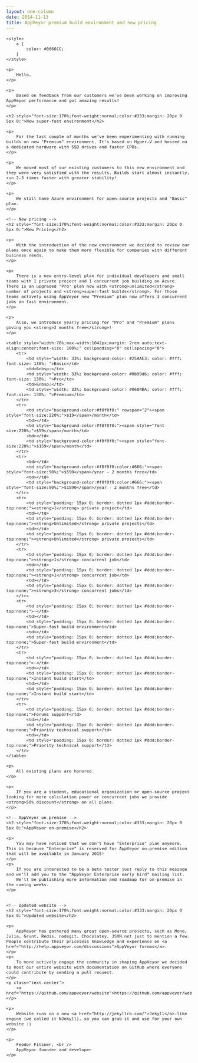 ```yaml
---
layout: one-column
date: 2014-11-13
title: AppVeyor premium build environment and new pricing
---
```


<div style="font-family:'Segoe UI',Arial,Sans-Serif;font-size:10pt;width:100%; max-width:1042px;margin: 0 auto;">

    <style>
        a {
            color: #0066CC;
        }
    </style>

    <p>
        Hello,
    </p>

    <p>
        Based on feedback from our customers we've been working on improving AppVeyor performance and got amazing results!
    </p>

    <h2 style="font-size:170%;font-weight:normal;color:#333;margin: 20px 0 5px 0;">New super-fast environment</h2>

    <p>
        For the last couple of months we’ve been experimenting with running builds on new "Premium" environment. It’s based on Hyper-V and hosted on a dedicated hardware with SSD drives and faster CPUs.
    </p>

    <p>
        We moved most of our existing customers to this new environment and they were very satisfied with the results. Builds start almost instantly, run 2-3 times faster with greater stability!
    </p>

    <p>
        We still have Azure environment for open-source projects and "Basic" plan.
    </p>

    <!-- New pricing -->
    <h2 style="font-size:170%;font-weight:normal;color:#333;margin: 20px 0 5px 0;">New Pricing</h2>

    <p>
        With the introduction of the new environment we decided to review our plans once again to make them more flexible for companies with different business needs.
    </p>

    <p>
        There is a new entry-level plan for individual developers and small teams with 1 private project and 1 concurrent job building on Azure. There is an upgraded "Pro" plan now with <strong>unlimited</strong> number of projects and <strong>super-fast builds</strong>. For those teams actively using AppVeyor new "Premium" plan now offers 3 concurrent jobs on fast environment.
    </p>

    <p>
        Also, we introduce yearly pricing for "Pro" and "Premium" plans giving you <strong>2 months free</strong>!
    </p>

    <table style="width:70%;max-width:1042px;margin: 2rem auto;text-align:center;font-size: 100%;" cellpadding="8" cellspacing="0">
        <tr>
            <td style="width: 33%; background-color: #25AAE3; color: #fff; font-size: 130%; ">Basic</td>
            <td>&nbsp;</td>
            <td style="width: 33%; background-color: #0b99d6; color: #fff; font-size: 130%; ">Pro</td>
            <td>&nbsp;</td>
            <td style="width: 33%; background-color: #0684BA; color: #fff; font-size: 130%; ">Premium</td>
        </tr>
        <tr>
            <td style="background-color:#f0f0f0;" rowspan="2"><span style="font-size:220%;">$19</span>/month</td>
            <td></td>
            <td style="background-color:#f0f0f0;"><span style="font-size:220%;">$59</span>/month</td>
            <td></td>
            <td style="background-color:#f0f0f0;"><span style="font-size:220%;">$159</span>/month</td>
        </tr>
        <tr>
            <td></td>
            <td style="background-color:#f0f0f0;color:#666;"><span style="font-size:90%;">$590</span>/year - 2 months free</td>
            <td></td>
            <td style="background-color:#f0f0f0;color:#666;"><span style="font-size:90%;">$1590</span>/year - 2 months free</td>
        </tr>
        <tr>
            <td style="padding: 15px 0; border: dotted 1px #ddd;border-top:none;"><strong>1</strong> private project</td>
            <td></td>
            <td style="padding: 15px 0; border: dotted 1px #ddd;border-top:none;"><strong>Unlimited</strong> private projects</td>
            <td></td>
            <td style="padding: 15px 0; border: dotted 1px #ddd;border-top:none;"><strong>Unlimited</strong> private projects</td>
        </tr>
        <tr>
            <td style="padding: 15px 0; border: dotted 1px #ddd;border-top:none;"><strong>1</strong> concurrent job</td>
            <td></td>
            <td style="padding: 15px 0; border: dotted 1px #ddd;border-top:none;"><strong>1</strong> concurrent job</td>
            <td></td>
            <td style="padding: 15px 0; border: dotted 1px #ddd;border-top:none;"><strong>3</strong> concurrent jobs</td>
        </tr>
        <tr>
            <td style="padding: 15px 0; border: dotted 1px #ddd;border-top:none;">-</td>
            <td></td>
            <td style="padding: 15px 0; border: dotted 1px #ddd;border-top:none;">Super-fast build environment</td>
            <td></td>
            <td style="padding: 15px 0; border: dotted 1px #ddd;border-top:none;">Super-fast build environment</td>
        </tr>
        <tr>
            <td style="padding: 15px 0; border: dotted 1px #ddd;border-top:none;">-</td>
            <td></td>
            <td style="padding: 15px 0; border: dotted 1px #ddd;border-top:none;">Instant build start</td>
            <td></td>
            <td style="padding: 15px 0; border: dotted 1px #ddd;border-top:none;">Instant build start</td>
        </tr>
        <tr>
            <td style="padding: 15px 0; border: dotted 1px #ddd;border-top:none;">Forums support</td>
            <td></td>
            <td style="padding: 15px 0; border: dotted 1px #ddd;border-top:none;">Priority technical support</td>
            <td></td>
            <td style="padding: 15px 0; border: dotted 1px #ddd;border-top:none;">Priority technical support</td>
        </tr>
    </table>

    <p>
        All existing plans are honored.
    </p>

    <p>
        If you are a student, educational organization or open-source project looking for more calculation power or concurrent jobs we provide <strong>50% discount</strong> on all plans.
    </p>

    <!-- AppVeyor on-premise -->
    <h2 style="font-size:170%;font-weight:normal;color:#333;margin: 20px 0 5px 0;">AppVeyor on-premise</h2>

    <p>
        You may have noticed that we don’t have "Enterprise" plan anymore. This is because "Enterprise" is reserved for AppVeyor on-premise edition that will be available in January 2015!
    </p>
    <p>
        If you are interested to be a beta tester just reply to this message and we’ll add you to the "AppVeyor Enterprise early bird" mailing list.
        We'll be publishing more information and roadmap for on-premise in the coming weeks.
    </p>


    <!-- Updated website -->
    <h2 style="font-size:170%;font-weight:normal;color:#333;margin: 20px 0 5px 0;">Updated website</h2>

    <p>
        AppVeyor has gathered many great open-source projects, such as Mono, Julia, Grunt, Redis, nodegit, Chocolatey, JSON.net just to mention a few. People contribute their priceless knowledge and experience on <a href="http://help.appveyor.com/discussions">AppVeyor forums</a>.
    </p>
    <p>
        To more actively engage the community in shaping AppVeyor we decided to host our entire website with documentation on GitHub where everyone could contribute by sending a pull request.
    </p>
    <p class="text-center">
        <a href="https://github.com/appveyor/website">https://github.com/appveyor/website</a>
    </p>

    <p>
        Website runs on a new <a href="http://jekyllrb.com/">Jekyll</a>-like engine (we called it NJekyll), so you can grab it and use for your own website :)
    </p>

    <p>
        Feodor Fitsner, <br />
        AppVeyor founder and developer
    </p>
</div>
